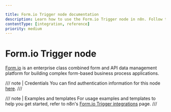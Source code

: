 ```yaml
---

title: Form.io Trigger node documentation
description: Learn how to use the Form.io Trigger node in n8n. Follow technical documentation to integrate Form.io Trigger node into your workflows.
contentType: [integration, reference]
priority: medium
---
```


# Form.io Trigger node

[Form.io](https://www.form.io/) is an enterprise class combined form and API data management platform for building complex form-based business process applications.

/// note | Credentials
You can find authentication information for this node [here](/integrations/builtin/credentials/formiotrigger.md).
///

///  note  | Examples and templates
For usage examples and templates to help you get started, refer to n8n's [Form.io Trigger integrations](https://n8n.io/integrations/formio-trigger/) page.
///
